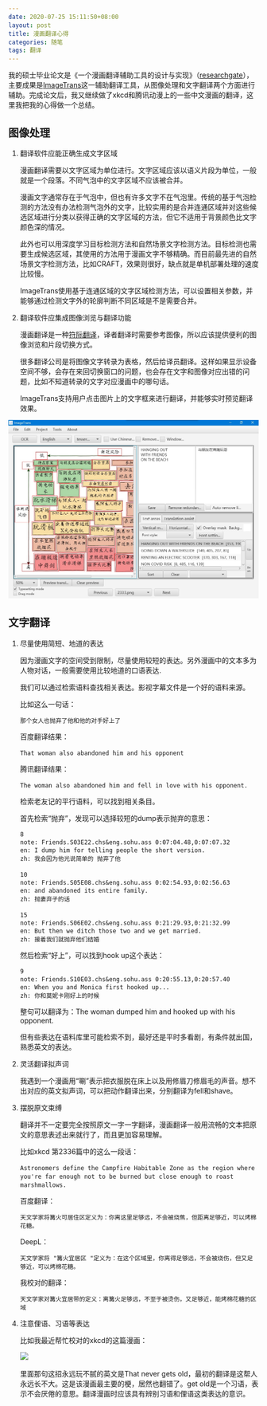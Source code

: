 ```yaml
---
date: 2020-07-25 15:11:50+08:00
layout: post
title: 漫画翻译心得
categories: 随笔
tags: 翻译
---
```


我的硕士毕业论文是《一个漫画翻译辅助工具的设计与实现》（[researchgate](https://www.researchgate.net/publication/342623300_Design_and_Implementation_of_a_Computer-Aided_Comics_Translation_Tool)），主要成果是[ImageTrans](https://www.basiccat.org/zh/imagetrans)这一辅助翻译工具，从图像处理和文字翻译两个方面进行辅助。完成论文后，我又继续做了xkcd和腾讯动漫上的一些中文漫画的翻译，这里我把我的心得做一个总结。

## 图像处理

1. 翻译软件应能正确生成文字区域

	漫画翻译需要以文字区域为单位进行。文字区域应该以语义片段为单位，一般就是一个段落。不同气泡中的文字区域不应该被合并。

	漫画文字通常存在于气泡中，但也有许多文字不在气泡里。传统的基于气泡检测的方法没有办法检测气泡外的文字，比较实用的是合并连通区域并对这些候选区域进行分类以获得正确的文字区域的方法，但它不适用于背景颜色比文字颜色深的情况。

	此外也可以用深度学习目标检测方法和自然场景文字检测方法。目标检测也需要生成候选区域，其使用的方法用于漫画文字不够精确。而目前最先进的自然场景文字检测方法，比如CRAFT，效果则很好，缺点就是单机部署处理的速度比较慢。

	ImageTrans使用基于连通区域的文字区域检测方法，可以设置相关参数，并能够通过检测文字外的轮廓判断不同区域是不是需要合并。

2. 翻译软件应集成图像浏览与翻译功能

	漫画翻译是一种[符际翻译](/translation-studies-1/)，译者翻译时需要参考图像，所以应该提供便利的图像浏览和片段切换方式。

	很多翻译公司是将图像文字转录为表格，然后给译员翻译。这样如果显示设备空间不够，会存在来回切换窗口的问题，也会存在文字和图像对应出错的问题，比如不知道转录的文字对应漫画中的哪句话。

	ImageTrans支持用户点击图片上的文字框来进行翻译，并能够实时预览翻译效果。

![](/album/comics/imagetrans_xkcd.jpg)

## 文字翻译

1. 尽量使用简短、地道的表达

	因为漫画文字的空间受到限制，尽量使用较短的表达。另外漫画中的文本多为人物对话，一般需要使用比较地道的口语表达.

	我们可以通过检索语料查找相关表达。影视字幕文件是一个好的语料来源。

	比如这么一句话：

	`那个女人也抛弃了他和他的对手好上了`

	百度翻译结果：

	`That woman also abandoned him and his opponent`

	腾讯翻译结果：

	`The woman also abandoned him and fell in love with his opponent.`

	检索老友记的平行语料，可以找到相关条目。

	首先检索“抛弃”，发现可以选择较短的dump表示抛弃的意思：

	```
	8
	note: Friends.S03E22.chs&eng.sohu.ass 0:07:04.48,0:07:07.32
	en: I dump him for telling people the short version.
	zh: 我会因为他光说简单的 抛弃了他

	10
	note: Friends.S05E08.chs&eng.sohu.ass 0:02:54.93,0:02:56.63
	en: and abandoned its entire family.
	zh: 抛妻弃子的话

	15
	note: Friends.S06E02.chs&eng.sohu.ass 0:21:29.93,0:21:32.99
	en: But then we ditch those two and we get married.
	zh: 接着我们就抛弃他们结婚
	```

	然后检索“好上”，可以找到hook up这个表达：

	```
	9
	note: Friends.S10E03.chs&eng.sohu.ass 0:20:55.13,0:20:57.40
	en: When you and Monica first hooked up...
	zh: 你和莫妮卡刚好上的时候
	```

	整句可以翻译为：The woman dumped him and hooked up with his opponent.
	
	但有些表达在语料库里可能检索不到，最好还是平时多看剧，有条件就出国，熟悉英文的表达。


2. 灵活翻译拟声词

	我遇到一个漫画用“唰”表示把衣服脱在床上以及用修眉刀修眉毛的声音。想不出对应的英文拟声词，可以把动作翻译出来，分别翻译为fell和shave。

3. 摆脱原文束缚

	翻译并不一定要完全按照原文一字一字翻译，漫画翻译一般用流畅的文本把原文的意思表述出来就行了，而且更加容易理解。

	比如xkcd 第2336篇中的这么一段话：

	`Astronomers define the Campfire Habitable Zone as the region where you're far enough not to be burned but close enough to roast marshmallows.`

	百度翻译：

	`天文学家将篝火可居住区定义为：你离这里足够远，不会被烧焦，但距离足够近，可以烤棉花糖。`

	DeepL：

	`天文学家将 "篝火宜居区 "定义为：在这个区域里，你离得足够远，不会被烧伤，但又足够近，可以烤棉花糖。`

	我校对的翻译：

	`天文学家对篝火宜居带的定义：离篝火足够远，不至于被烫伤，又足够近，能烤棉花糖的区域`
	
4. 注意俚语、习语等表达

	比如我最近帮忙校对的xkcd的这篇漫画：

	![](https://xkcd.in/resources/compiled_cn/54dae463a32d54035e9b990eab99c018.jpg)
	
	里面那句这招永远玩不腻的英文是That never gets old，最初的翻译是这帮人永远长不大。这是该漫画最主要的梗，居然也翻错了。get old是一个习语，表示不会厌倦的意思。翻译漫画时应该具有辨别习语和俚语这类表达的意识。




